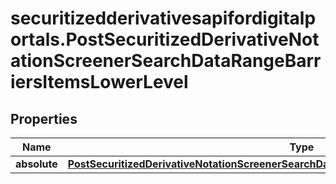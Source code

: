# securitizedderivativesapifordigitalportals.PostSecuritizedDerivativeNotationScreenerSearchDataRangeBarriersItemsLowerLevel

## Properties

Name | Type | Description | Notes
------------ | ------------- | ------------- | -------------
**absolute** | [**PostSecuritizedDerivativeNotationScreenerSearchDataRangeBarriersItemsLowerLevelAbsolute**](PostSecuritizedDerivativeNotationScreenerSearchDataRangeBarriersItemsLowerLevelAbsolute.md) |  | [optional] 


